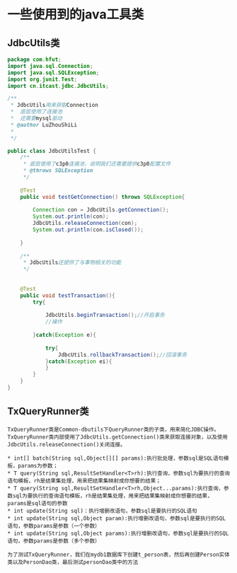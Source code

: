 # 一些使用到的java工具类

## JdbcUtils类

```java
package com.hfut;
import java.sql.Connection;
import java.sql.SQLException;
import org.junit.Test;
import cn.itcast.jdbc.JdbcUtils;

/**
 * JdbcUtils用来获取Connection
 *  底层使用了连接池
 *  还需要mysql驱动
 * @author LuZhouShiLi
 *
 */

public class JdbcUtilsTest {
	/**
	 * 底层使用了c3p0连接池，说明我们还需要提供c3p0配置文件
	 * @throws SQLException
	 */
	
	@Test
	public void testGetConnection() throws SQLException{
		
		Connection con = JdbcUtils.getConnection();
		System.out.println(con);
		JdbcUtils.releaseConnection(con);
		System.out.println(con.isClosed());
		
	}
	
	/**
	 * JdbcUtils还提供了与事物相关的功能
	 */
	
	
	@Test
	public void testTransaction(){
		try{
			
			JdbcUtils.beginTransaction();//开启事务
			//操作
			
		}catch(Exception e){
			
			try{
				JdbcUtils.rollbackTransaction();//回滚事务
			}catch(Exception ei){	
			}	
		}
	}
}

```


## TxQueryRunner类
    TxQueryRunner类是Common-dbutils下QueryRunner类的子类，用来简化JDBC操作。TxQueryRunner类内部使用了JdbcUtils.getConnection()类来获取连接对象，以及使用JdbcUtils.releaseConnection()关闭连接。

    * int[] batch(String sql,Object[][] params):执行批处理，参数sql是SQL语句模板，params为参数；
    * T query(String sql,ResultSetHandler<T>rh):执行查询，参数sql为要执行的查询语句模板，rh是结果集处理，用来把结果集映射成你想要的结果；
    * T query(String sql,ResultSetHandler<T>rh,Object...params):执行查询，参数sql为要执行的查询语句模板，rh是结果集处理，用来把结果集映射成你想要的结果，params是sql语句的参数
    * int update(String sql)：执行增删改语句，参数sql是要执行的SQL语句
    * int update(String sql,Object param):执行增删改语句，参数sql是要执行的SQL语句，参数params是参数（一个参数）
    * int update(String sql,Object params):执行增删改语句，参数sql是要执行的SQL语句，参数params是参数（多个参数）

    为了测试TxQueryRunner，我们在mydb1数据库下创建t_person表，然后再创建Person实体类以及PersonDao类，最后测试personDao类中的方法